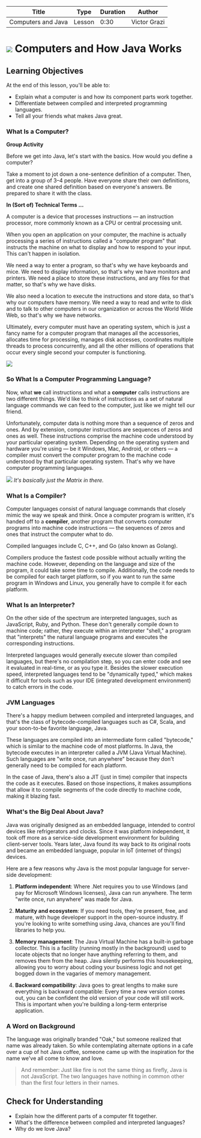 | Title       | Type   | Duration | Author        |
| ----------- | ------ | -------- |   ----------  |
| Computers and Java | Lesson | 0:30   |  Victor Grazi |

# ![](https://ga-dash.s3.amazonaws.com/production/assets/logo-9f88ae6c9c3871690e33280fcf557f33.png) Computers and How Java Works

## Learning Objectives 

At the end of this lesson, you'll be able to:
- Explain what a computer is and how its component parts work together.
- Differentiate between compiled and interpreted programming languages.
- Tell all your friends what makes Java great.

### What Is a Computer?

**Group Activity**

Before we get into Java, let's start with the basics. How would you define a computer?

Take a moment to jot down a one-sentence definition of a computer. Then, get into a group of 3–4 people. Have everyone share their own definitions, and create one shared definition based on everyone's answers. Be prepared to share it with the class.

**In (Sort of) Technical Terms ...**

A computer is a device that processes instructions — an instruction processor, more commonly known as a CPU or central processing unit.

When you open an application on your computer, the machine is actually processing a series of instructions called a "computer program" that instructs the machine on what to display and how to respond to your input. This can't happen in isolation.

We need a way to enter a program, so that's why we have keyboards and mice. We need to display information, so that's why we have monitors and printers. We need a place to store these instructions, and any files for that matter, so that's why we have disks.

We also need a location to execute the instructions and store data, so that's why our computers have memory. We need a way to read and write to disk and to talk to other computers in our organization or across the World Wide Web, so that's why we have networks.

Ultimately, every computer must have an operating system, which is just a fancy name for a computer program that manages all the accessories, allocates time for processing, manages disk accesses, coordinates multiple threads to process concurrently, and all the other millions of operations that occur every single second your computer is functioning.

<img src="https://cdn-images-1.medium.com/max/1600/1*rk1o0WQWtR1tEGcsEMIpEQ.png"/>

### So What Is a Computer Programming Language?

Now, what **we** call instructions and what a **computer** calls instructions are two different things. We'd like to think of instructions as a set of natural language commands we can feed to the computer, just like we might tell our friend.

Unfortunately, computer data is nothing more than a sequence of zeros and ones. And by extension, computer instructions are sequences of zeros and ones as well. These instructions comprise the machine code understood by your particular operating system. Depending on the operating system and hardware you're using — be it Windows, Mac, Android, or others — a compiler must convert the computer program to the machine code understood by that particular operating system. That's why we have computer programming languages.

![](https://git.generalassemb.ly/GA-Cognizant/foundational-java/blob/master/java-basics/computers-and-java-lesson/0s-and-1s.jpeg)
*It's basically just the Matrix in there.*

### What Is a Compiler?

Computer languages consist of natural language commands that closely mimic the way we speak and think. Once a computer program is written, it's handed off to a **compiler**, another program that converts computer programs into machine code instructions — the sequences of zeros and ones that instruct the computer what to do.

Compiled languages include C, C++, and Go (also known as Golang).

Compilers produce the fastest code possible without actually writing the machine code. However, depending on the language and size of the program, it could take some time to compile. Additionally, the code needs to be compiled for each target platform, so if you want to run the same program in Windows and Linux, you generally have to compile it for each platform.

### What Is an Interpreter?

On the other side of the spectrum are interpreted languages, such as JavaScript, Ruby, and Python. These don't generally compile down to machine code; rather, they execute within an interpreter "shell," a program that "interprets" the natural language programs and executes the corresponding instructions.

Interpreted languages would generally execute slower than compiled languages, but there's no compilation step, so you can enter code and see it evaluated in real-time, or as you type it. Besides the slower execution speed, interpreted languages tend to be "dynamically typed," which makes it difficult for tools such as your IDE (integrated development environment) to catch errors in the code.

### JVM Languages

There's a happy medium between compiled and interpreted languages, and that's the class of bytecode-compiled languages such as C#, Scala, and your soon-to-be favorite language, Java.

These languages are compiled into an intermediate form called "bytecode," which is similar to the machine code of most platforms. In Java, the bytecode executes in an interpreter called a JVM (Java Virtual Machine). Such languages are "write once, run anywhere" because they don't generally need to be compiled for each platform.

In the case of Java, there's also a JIT (just in time) compiler that inspects the code as it executes. Based on those inspections, it makes assumptions that allow it to compile segments of the code directly to machine code, making it blazing fast.

### What's the Big Deal About Java?

Java was originally designed as an embedded language, intended to control devices like refrigerators and clocks. Since it was platform independent, it took off more as a service-side development environment for building client-server tools. Years later, Java found its way back to its original roots and became an embedded language, popular in IoT (internet of things) devices.

Here are a few reasons why Java is the most popular language for server-side development:

1. **Platform independent**: Where .Net requires you to use Windows (and pay for Microsoft Windows licenses), Java can run anywhere. The term "write once, run anywhere" was made for Java.

2. **Maturity and ecosystem**: If you need tools, they're present, free, and mature, with huge developer support in the open-source industry. If you're looking to write something using Java, chances are you'll find libraries to help you.

3. **Memory management**: The Java Virtual Machine has a built-in garbage collector. This is a facility (running mostly in the background) used to locate objects that no longer have anything referring to them, and removes them from the heap. Java silently performs this housekeeping, allowing you to worry about coding your business logic and not get bogged down in the vagaries of memory management.

4. **Backward compatibility**: Java goes to great lengths to make sure everything is backward compatible: Every time a new version comes out, you can be confident the old version of your code will still work. This is important when you're building a long-term enterprise application.

### A Word on Background

The language was originally branded "Oak," but someone realized that name was already taken. So while contemplating alternate options in a cafe over a cup of hot Java coffee, someone came up with the inspiration for the name we've all come to know and love.

> And remember: Just like fire is not the same thing as firefly, Java is not JavaScript. The two languages have nothing in common other than the first four letters in their names.

## Check for Understanding

- Explain how the different parts of a computer fit together.
- What's the difference between compiled and interpreted languages?
- Why do we love Java?
